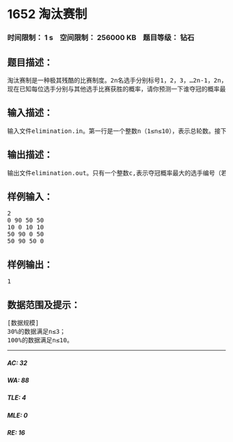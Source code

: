 # 1652 淘汰赛制   
### 时间限制： 1 s&nbsp;&nbsp;&nbsp;&nbsp;空间限制： 256000 KB&nbsp;&nbsp;&nbsp;&nbsp;题目等级： 钻石  
## 题目描述：  

<pre>
淘汰赛制是一种极其残酷的比赛制度。2n名选手分别标号1，2，3，…2n-1，2n，他们将要参加n轮的激烈角逐。每一轮中，将所有参加该轮的选手按标号从小到大排序后，第1位与第2位比赛，第3位与第4位比赛，第5位与第6位比赛……只有每场比赛的胜者才有机会参加下一轮的比赛（不会有平局）。这样，每轮将淘汰一半的选手。n轮过后，只剩下一名选手，该选手即为最终的冠军。
现在已知每位选手分别与其他选手比赛获胜的概率，请你预测一下谁夺冠的概率最大。
</pre>
  
  
## 输入描述：  

<pre>
输入文件elimination.in。第一行是一个整数n（1≤n≤10），表示总轮数。接下来2n行，每行2n个整数，第i行第j个是Pij0≤Pij≤100，Pii=0，Pij+Pji=100），表示第i号选手与第j号选手比赛获胜的概率。
</pre>
  
  
## 输出描述：  

<pre>
输出文件elimination.out。只有一个整数c,表示夺冠概率最大的选手编号（若有多位选手，输出编号最小者）。
</pre>
  
  
## 样例输入：  

<pre>
2
0 90 50 50
10 0 10 10
50 90 0 50
50 90 50 0
</pre>
  
  
## 样例输出：  

<pre>
1
</pre>
  
  
## 数据范围及提示：  

<pre>
[数据规模]
30%的数据满足n≤3；
100%的数据满足n≤10。
</pre>
  
  
***  

##### AC: 32  
##### WA: 88  
##### TLE: 4  
##### MLE: 0  
##### RE: 16  
